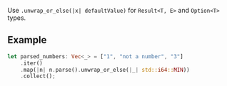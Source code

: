 Use `.unwrap_or_else(|x| defaultValue)` for `Result<T, E>` and `Option<T>` types.

## Example

```rust
let parsed_numbers: Vec<_> = ["1", "not a number", "3"]
    .iter()
    .map(|n| n.parse().unwrap_or_else(|_| std::i64::MIN))
    .collect();
```
